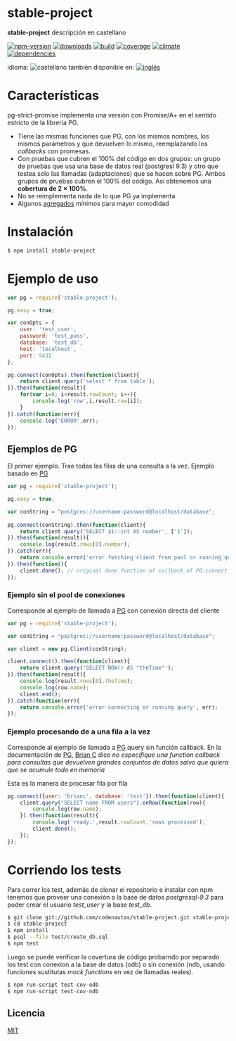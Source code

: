 <!-- multilang from README.md




NO MODIFIQUE ESTE ARCHIVO. FUE GENERADO AUTOMÁTICAMENTE POR multilang.js




-->
# stable-project
**stable-project** descripción en castellano

<!-- cucardas -->
[![npm-version](https://img.shields.io/npm/v/stable-project.svg)](https://npmjs.org/package/stable-project)
[![downloads](https://img.shields.io/npm/dm/stable-project.svg)](https://npmjs.org/package/stable-project)
[![build](https://img.shields.io/travis/codenautas/stable-project/master.svg)](https://travis-ci.org/codenautas/stable-project)
[![coverage](https://img.shields.io/coveralls/codenautas/stable-project/master.svg)](https://coveralls.io/r/codenautas/stable-project)
[![climate](https://img.shields.io/codeclimate/github/codenautas/stable-project.svg)](https://codeclimate.com/github/codenautas/stable-project)
[![dependencies](https://img.shields.io/david/codenautas/stable-project.svg)](https://david-dm.org/codenautas/stable-project)

<!--multilang buttons-->

idioma: ![castellano](https://raw.githubusercontent.com/codenautas/multilang/master/img/lang-es.png)
también disponible en:
[![inglés](https://raw.githubusercontent.com/codenautas/multilang/master/img/lang-en.png)](README.md)


# Características

pg-strict-promise implementa una versión con Promise/A+ en el sentido estricto de la librería PG.
 * Tiene las mismas funciones que PG, con los mismos nombres, los mismos parámetros y que devuelven lo mismo, reemplazando los *callbacks* con promesas.
 * Con pruebas que cubren el 100% del código en dos grupos: un grupo de pruebas que usa una base de datos real (postgresl 9.3) y otro que testea solo las llamadas (adaptaciones) que se hacen sobre PG. Ambos grupos de pruebas cubren el 100% del código. Así obtenemos una **cobertura de 2 × 100%**.
 * No se reimplementa nada de lo que PG ya implementa
 * Algunos [agregados](docs/agregados.md) mínimos para mayor comodidad


# Instalación


```sh
$ npm install stable-project
```


# Ejemplo de uso


```js 
var pg = require('stable-project');

pg.easy = true;

var conOpts = {
    user: 'test_user',
    password: 'test_pass',
    database: 'test_db',
    host: 'localhost',
    port: 5432
};

pg.connect(conOpts).then(function(client){
    return client.query('select * from table');
}).then(function(result){
    for(var i=0; i<result.rowCount; i++){
        console.log('row',i,result.row[i]);
    }
}).catch(function(err){
    console.log('ERROR',err);
});
```


## Ejemplos de PG

El primer ejemplo. Trae todas las filas de una consulta a la vez. Ejemplo basado en [PG](https://www.npmjs.com/package/pg#client-pooling)


```js
var pg = require('stable-project');

pg.easy = true;

var conString = "postgres://username:password@localhost/database";
 
pg.connect(conString).then(function(client){
    return client.query('SELECT $1::int AS number', ['1']);
}).then(function(result)){
    console.log(result.rows[0].number);
}).catch(err){
    return console.error('error fetching client from pool or running query', err);
}).then(function(){    
    client.done(); // original done function of callback of PG.connect
});
```


### Ejemplo sin el pool de conexiones

Corresponde al ejemplo de llamada a [PG](https://github.com/brianc/node-postgres#client-instance)
con conexión directa del cliente


```js
var pg = require('stable-project');

var conString = "postgres://username:password@localhost/database";

var client = new pg.Client(conString);

client.connect().then(function(client){
    return client.query('SELECT NOW() AS "theTime"');
}).then(function(result){
    console.log(result.rows[0].theTime);
    console.log(row.name);
    client.end();
}).catch(function(err){
    return console.error('error connecting or running query', err);
});
```


### Ejemplo procesando de a una fila a la vez

Corresponde al ejemplo de llamada a [PG](https://github.com/brianc/node-postgres/wiki/Client#simple-query-without-callback).query 
sin función callback. En la documentación de [PG](https://github.com/brianc/node-postgres/wiki/Client#parameters-1),
[Brian C](https://github.com/brianc) dice *no especifique una function callback para consultas que devuelven grandes conjuntos de datos salvo que quiera que se acumule todo en memoria*
 
Esta es la manera de procesar fila por fila


```js
pg.connect({user: 'brianc', database: 'test'}).then(function(client){
    client.query("SELECT name FROM users").onRow(function(row){
        console.log(row.name);
    }).then(function(result){
        console.log('ready.',result.rowCount,'rows processed');
        client.done();
    });
});
```


# Corriendo los tests

Para correr los test, además de clonar el repositorio e instalar con npm
tenemos que proveer una conexión a la base de datos *postgresql-9.3* para
poder crear el usuario *test_user* y la base *test_db*.


```sh
$ git clone git://github.com/codenautas/stable-project.git stable-project
$ cd stable-project 
$ npm install
$ psql --file test/create_db.sql
$ npm test
```


Luego se puede verificar la covertura de código probarndo por separado los test con conexion a la base de datos (odb) 
o sin conexión (ndb, usando funciones sustitutas *mock functions* en vez de llamadas reales). 


```js
$ npm run-script test-cov-odb
$ npm run-script test-cov-ndb
```


## Licencia

[MIT](LICENSE)

